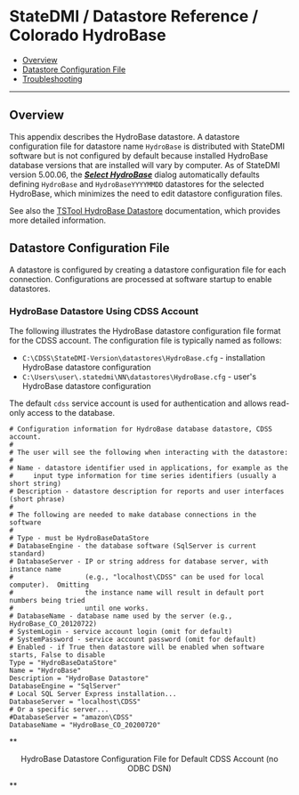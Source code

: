 # StateDMI / Datastore Reference / Colorado HydroBase #

* [Overview](#overview)
* [Datastore Configuration File](#datastore-configuration-file)
* [Troubleshooting](#troubleshooting)

------------

## Overview ##

This appendix describes the HydroBase datastore.
A datastore configuration file for datastore name `HydroBase` is distributed
with StateDMI software but is not configured by default because installed HydroBase database versions
that are installed will vary by computer.
As of StateDMI version 5.00.06, the [***Select HydroBase***](../../getting-started/getting-started.md#select-hydrobase-dialog) dialog
automatically defaults defining `HydroBase` and `HydroBaseYYYYMMDD` datastores for the
selected HydroBase, which minimizes the need to edit datastore configuration files.

See also the
[TSTool HydroBase Datastore](http://opencdss.state.co.us/tstool/latest/doc-user/datastore-ref/CO-HydroBase/CO-HydroBase/)
documentation, which provides more detailed information.

## Datastore Configuration File ##

A datastore is configured by creating a datastore configuration file for each connection.
Configurations are processed at software startup to enable datastores.

### HydroBase Datastore Using CDSS Account ###

The following illustrates the HydroBase datastore configuration file format
for the CDSS account.
The configuration file is typically named as follows:

* `C:\CDSS\StateDMI-Version\datastores\HydroBase.cfg` - installation HydroBase datastore configuration
* `C:\Users\user\.statedmi\NN\datastores\HydroBase.cfg` - user's HydroBase datastore configuration

The default `cdss` service account is used for authentication and allows read-only access to the database.

```text
# Configuration information for HydroBase database datastore, CDSS account.
#
# The user will see the following when interacting with the datastore:
#
# Name - datastore identifier used in applications, for example as the
#     input type information for time series identifiers (usually a short string)
# Description - datastore description for reports and user interfaces (short phrase)
#
# The following are needed to make database connections in the software
#
# Type - must be HydroBaseDataStore
# DatabaseEngine - the database software (SqlServer is current standard)
# DatabaseServer - IP or string address for database server, with instance name
#                  (e.g., "localhost\CDSS" can be used for local computer).  Omitting
#                  the instance name will result in default port numbers being tried
#                  until one works.
# DatabaseName - database name used by the server (e.g., HydroBase_CO_20120722)
# SystemLogin - service account login (omit for default)
# SystemPassword - service account password (omit for default)
# Enabled - if True then datastore will be enabled when software starts, False to disable
Type = "HydroBaseDataStore"
Name = "HydroBase"
Description = "HydroBase Datastore"
DatabaseEngine = "SqlServer"
# Local SQL Server Express installation...
DatabaseServer = "localhost\CDSS"
# Or a specific server...
#DatabaseServer = "amazon\CDSS"
DatabaseName = "HydroBase_CO_20200720"
```
**<p style="text-align: center;">
HydroBase Datastore Configuration File for Default CDSS Account (no ODBC DSN)
</p>**
